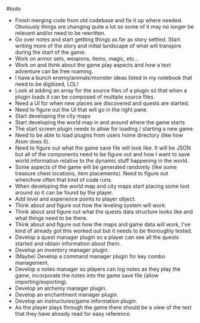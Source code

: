 #todo

- Finish merging code from old codebase and fix it up where needed. Obviously
  things are changing quite a lot so some of it may no longer be relevant and/or
  need to be rewritten.
- Go over notes and start gettting things as far as story settled. Start writing
  more of the story and initial landscape of what will transpire during the
  start of the game.
- Work on armor sets, weapons, items, magic, etc...
- Work on and think about the game play aspects and how a text adventure can
  be free roaming.
- I have a bunch enemy/animals/monster ideas listed in my notebook that need
  to be digitized, LOL!
- Look at adding an array for the source files of a plugin so that when a plugin
  loads it can be composed of multiple source files.
- Need a UI for when new places are discovered and quests are started.
- Need to figure out the UI that will go in the right pane.
- Start developing the city maps
- Start developing the world map in and around where the game starts
- The start screen plugin needs to allow for loading / starting a new game.
- Need to be able to load plugins from users home directory (like how Atom does
  it).
- Need to figure out what the game save file will look like. It will be JSON but
  all of the components need to be figure out and how I want to save world
  information relative to the dynamic stuff happening in the world.
- Some aspects of the game will be generated randomly (like some treasure chest
  locations, item placements). Need to figure out when/how often that kind of
  code runs.
- When developing the world map and city maps start placing some loot around so
  it can be found by the player.
- Add level and experience points to player object.
- Think about and figure out how the leveling system will work.
- Think about and figure out what the quests data structure looks like and what
  things need to be there.
- Think about and figure out how the maps and game data will work, I've kind of
  already got this worked out but it needs to be thoroughly tested.
- Develop a quest manager plugin so a player can see all the quests started and
  obtain information about them.
- Develop an inventory manager plugin.
- (Maybe) Develop a command manager plugin for key combo management.
- Develop a notes manager so players can log notes as they play the game,
  incorporate the notes into the game save file (allow importing/exporting).
- Develop an alchemy manager plugin.
- Develop an enchantment manager plugin.
- Develop an instructures/game information plugin.
- As the player plays through the game there should be a view of the text that
  they have already read for easy reference.
